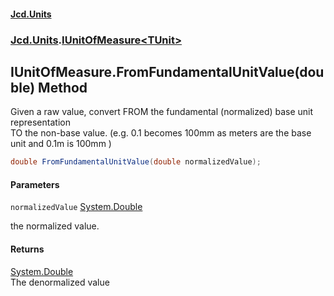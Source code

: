 #### [Jcd.Units](index.md 'index')
### [Jcd.Units](Jcd.Units.md 'Jcd.Units').[IUnitOfMeasure&lt;TUnit&gt;](IUnitOfMeasure_TUnit_.md 'Jcd.Units.IUnitOfMeasure<TUnit>')

## IUnitOfMeasure<TUnit>.FromFundamentalUnitValue(double) Method

Given a raw value, convert FROM the fundamental (normalized) base unit representation  
TO the non-base value. (e.g. 0.1  becomes 100mm as meters are the base  
unit and 0.1m is 100mm )

```csharp
double FromFundamentalUnitValue(double normalizedValue);
```
#### Parameters

<a name='Jcd.Units.IUnitOfMeasure_TUnit_.FromFundamentalUnitValue(double).normalizedValue'></a>

`normalizedValue` [System.Double](https://docs.microsoft.com/en-us/dotnet/api/System.Double 'System.Double')

the normalized value.

#### Returns
[System.Double](https://docs.microsoft.com/en-us/dotnet/api/System.Double 'System.Double')  
The denormalized value